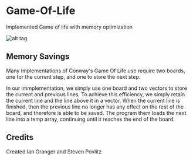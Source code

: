 # Game-Of-Life
Implemented Game of life with memory optimization

![alt tag](http://i.imgur.com/7uZckVq.gif)


## Memory Savings
Many Implementations of Conway's Game Of Life use require two boards, one for the current step, and one to store the next step.

In our immplementation, we simply use one board and two vectors to store the current and previous lines. To achieve this efficiency, we simply retain the current line and the line above it in a vector. When the current line is finished, then the previous line no longer has any effect on the rest of the board, and therefore is able to be saved. The program them loads the next line into a temp array, continuing  until it reaches the end of the board.


## Credits
Created Ian Granger and Steven Povlitz

